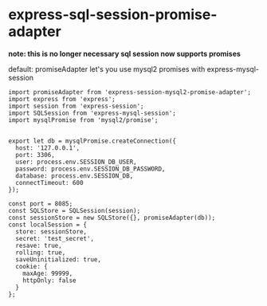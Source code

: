 # express-sql-session-promise-adapter
**note: this is no longer necessary sql session now supports promises**

default: promiseAdapter
let's you use mysql2 promises with express-mysql-session

```
import promiseAdapter from 'express-session-mysql2-promise-adapter';
import express from 'express';
import session from 'express-session';
import SQLSession from 'express-mysql-session';
import mysqlPromise from 'mysql2/promise';


export let db = mysqlPromise.createConnection({
  host: '127.0.0.1',
  port: 3306,
  user: process.env.SESSION_DB_USER,
  password: process.env.SESSION_DB_PASSWORD,
  database: process.env.SESSION_DB,
  connectTimeout: 600
});

const port = 8085;
const SQLStore = SQLSession(session);
const sessionStore = new SQLStore({}, promiseAdapter(db));
const localSession = {
  store: sessionStore,
  secret: 'test_secret',
  resave: true,
  rolling: true,
  saveUninitialized: true,
  cookie: {
    maxAge: 99999,
    httpOnly: false
  }
};
```
